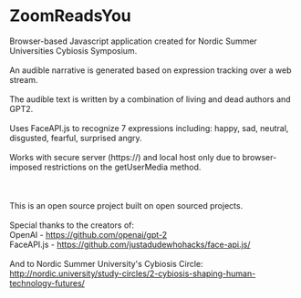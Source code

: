 # ZoomReadsYou
Browser-based Javascript application created for Nordic Summer Universities Cybiosis Symposium. </br></br>
An audible narrative is generated based on expression tracking over a web stream. </br></br>
The audible text is written by a combination of living and dead authors and GPT2.</br></br>
Uses FaceAPI.js to recognize 7 expressions including: happy, sad, neutral, disgusted, fearful, surprised angry.</br></br>
Works with secure server (https://) and local host only due to browser-imposed restrictions on the getUserMedia method. </br></br>
</br></br>
This is an open source project built on open sourced projects. </br></br>
Special thanks to the creators of:</br>
OpenAI - https://github.com/openai/gpt-2</br>
FaceAPI.js - https://github.com/justadudewhohacks/face-api.js/</br>
</br>
And to Nordic Summer University's Cybiosis Circle: http://nordic.university/study-circles/2-cybiosis-shaping-human-technology-futures/

